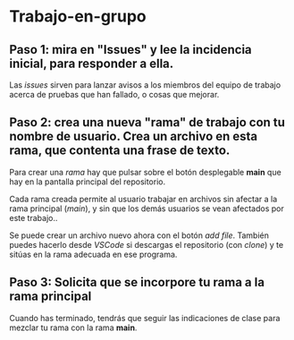 # Trabajo-en-grupo
## Paso 1: mira en "Issues" y lee la incidencia inicial, para responder a ella.
Las *issues* sirven para lanzar avisos a los miembros del equipo de trabajo acerca de pruebas que han fallado, o cosas que mejorar.
## Paso 2: crea una nueva "rama" de trabajo con tu nombre de usuario. Crea un archivo en esta rama, que contenta una frase de texto.
Para crear una *rama* hay que pulsar sobre el botón desplegable **main** que hay en la pantalla principal del repositorio.

Cada rama creada permite al usuario trabajar en archivos sin afectar a la rama principal (*main*), y sin que los demás usuarios se vean afectados por este trabajo.. 

Se puede crear un archivo nuevo ahora con el botón *add file*. También puedes hacerlo desde *VSCode* si descargas el repositorio (con *clone*) y te sitúas en la rama adecuada en ese programa.

## Paso 3: Solicita que se incorpore tu rama a la rama principal
Cuando has terminado, tendrás que seguir las indicaciones de clase para mezclar tu rama con la rama **main**.
